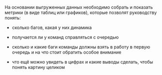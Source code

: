 На основании выгруженных данных необходимо собрать и показать метрики (в виде таблиц или графиков), которые позволят руководству понять:

- сколько багов, какая у них динамика

- получается ли у команд справляться с очередью

- сколько и какие баги команды должны взять в работу в первую очередь и на что стоит обратить особое внимание

- что ещё можно увидеть в цифрах и какие выводы сделать, чтобы понять картину целиком
